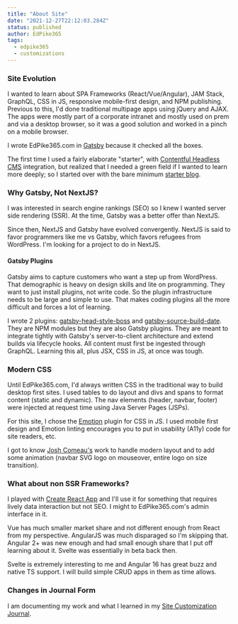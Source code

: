 ```yaml
---
title: "About Site"
date: "2021-12-27T22:12:03.284Z"
status: published
author: EdPike365
tags:
  - edpike365
  - customizations
---
```


<!-- excerpt-end -->

### Site Evolution

I wanted to learn about SPA Frameworks (React/Vue/Angular), JAM Stack, GraphQL, CSS in JS, responsive mobile-first design, and NPM publishing. Previous to this, I'd done traditional multipage apps using jQuery and AJAX. The apps were mostly part of a corporate intranet and mostly used on prem and via a desktop browser, so it was a good solution and worked in a pinch on a mobile browser.

I wrote EdPike365.com in [Gatsby](https://www.gatsbyjs.com/) because it checked all the boxes.

The first time I used a fairly elaborate "starter", with [Contentful Headless CMS](https://www.contentful.com/headless-cms/) integration, but realized that I needed a green field if I wanted to learn more deeply; so I started over with the bare minimum [starter blog](https://www.gatsbyjs.com/starters/gatsbyjs/gatsby-starter-blog).

### Why Gatsby, Not NextJS?

I was interested in search engine rankings (SEO) so I knew I wanted server side rendering (SSR). At the time, Gatsby was a better offer than NextJS.

Since then, NextJS and Gatsby have evolved convergently. NextJS is said to favor programmers like me vs Gatsby, which favors refugees from WordPress. I'm looking for a project to do in NextJS.

#### Gatsby Plugins

Gatsby aims to capture customers who want a step up from WordPress. That demographic is heavy on design skills and lite on programming. They want to just install plugins, not write code. So the plugin infrastructure needs to be large and simple to use. That makes coding plugins all the more difficult and forces a lot of learning.

I wrote 2 plugins: [gatsby-head-style-boss](https://www.gatsbyjs.com/plugins/gatsby-head-style-boss/) and [gatsby-source-build-date](https://www.gatsbyjs.com/plugins/gatsby-source-build-date/). They are NPM modules but they are also Gatsby plugins. They are meant to integrate tightly with Gatsby's server-to-client architecture and extend builds via lifecycle hooks. All content must first be ingested through GraphQL. Learning this all, plus JSX, CSS in JS, at once was tough.

### Modern CSS

Until EdPike365.com, I'd always written CSS in the traditional way to build desktop first sites. I used tables to do layout and divs and spans to format content (static and dynamic). The nav elements (header, navbar, footer) were injected at request time using Java Server Pages (JSPs).

For this site, I chose the [Emotion](https://emotion.sh/docs/introduction) plugin for CSS in JS. I used mobile first design and Emotion linting encourages you to put in usability (A11y) code for site readers, etc.

I got to know [Josh Comeau's](https://www.joshwcomeau.com/) work to handle modern layout and to add some animation (navbar SVG logo on mouseover, entire logo on size transition).

### What about non SSR Frameworks?

I played with [Create React App](https://create-react-app.dev/) and I'll use it for something that requires lively data interaction but not SEO. I might to EdPike365.com's admin interface in it. 

Vue has much smaller market share and not different enough from React from my perspective. AngularJS was much disparaged so I'm skipping that. Angular 2+ was new enough and had small enough share that I put off learning about it. Svelte was essentially in beta back then.

Svelte is extremely interesting to me and Angular 16 has great buzz and native TS support. I will build simple CRUD apps in them as time allows.

### Changes in Journal Form

I am documenting my work and what I learned in my [Site Customization Journal](/edpike365-customizations/).
